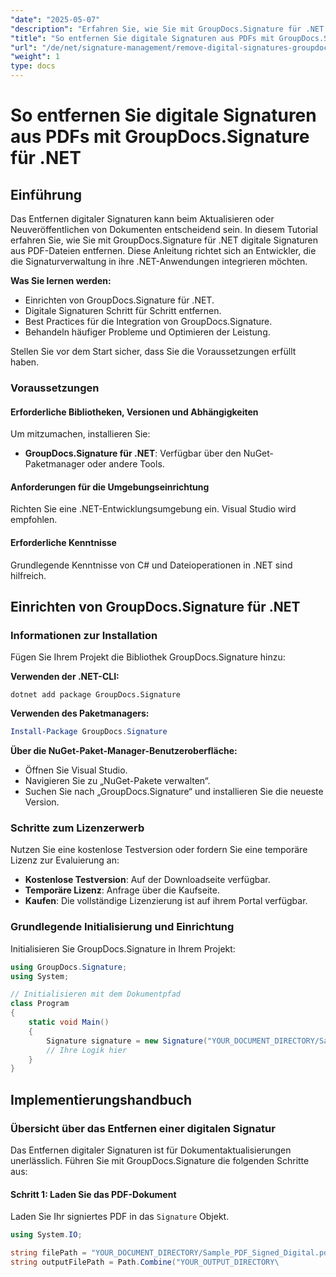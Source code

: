```yaml
---
"date": "2025-05-07"
"description": "Erfahren Sie, wie Sie mit GroupDocs.Signature für .NET digitale Signaturen aus PDF-Dateien entfernen. Diese Anleitung behandelt Einrichtung, Implementierung und bewährte Methoden."
"title": "So entfernen Sie digitale Signaturen aus PDFs mit GroupDocs.Signature für .NET"
"url": "/de/net/signature-management/remove-digital-signatures-groupdocs-signature-net/"
"weight": 1
type: docs
---
```

# So entfernen Sie digitale Signaturen aus PDFs mit GroupDocs.Signature für .NET

## Einführung

Das Entfernen digitaler Signaturen kann beim Aktualisieren oder Neuveröffentlichen von Dokumenten entscheidend sein. In diesem Tutorial erfahren Sie, wie Sie mit GroupDocs.Signature für .NET digitale Signaturen aus PDF-Dateien entfernen. Diese Anleitung richtet sich an Entwickler, die die Signaturverwaltung in ihre .NET-Anwendungen integrieren möchten.

**Was Sie lernen werden:**
- Einrichten von GroupDocs.Signature für .NET.
- Digitale Signaturen Schritt für Schritt entfernen.
- Best Practices für die Integration von GroupDocs.Signature.
- Behandeln häufiger Probleme und Optimieren der Leistung.

Stellen Sie vor dem Start sicher, dass Sie die Voraussetzungen erfüllt haben.

### Voraussetzungen

#### Erforderliche Bibliotheken, Versionen und Abhängigkeiten
Um mitzumachen, installieren Sie:
- **GroupDocs.Signature für .NET**: Verfügbar über den NuGet-Paketmanager oder andere Tools.
  

#### Anforderungen für die Umgebungseinrichtung
Richten Sie eine .NET-Entwicklungsumgebung ein. Visual Studio wird empfohlen.

#### Erforderliche Kenntnisse
Grundlegende Kenntnisse von C# und Dateioperationen in .NET sind hilfreich.

## Einrichten von GroupDocs.Signature für .NET

### Informationen zur Installation

Fügen Sie Ihrem Projekt die Bibliothek GroupDocs.Signature hinzu:

**Verwenden der .NET-CLI:**
```shell
dotnet add package GroupDocs.Signature
```

**Verwenden des Paketmanagers:**
```powershell
Install-Package GroupDocs.Signature
```

**Über die NuGet-Paket-Manager-Benutzeroberfläche:**
- Öffnen Sie Visual Studio.
- Navigieren Sie zu „NuGet-Pakete verwalten“.
- Suchen Sie nach „GroupDocs.Signature“ und installieren Sie die neueste Version.

### Schritte zum Lizenzerwerb

Nutzen Sie eine kostenlose Testversion oder fordern Sie eine temporäre Lizenz zur Evaluierung an:
- **Kostenlose Testversion**: Auf der Downloadseite verfügbar.
- **Temporäre Lizenz**: Anfrage über die Kaufseite.
- **Kaufen**: Die vollständige Lizenzierung ist auf ihrem Portal verfügbar.

### Grundlegende Initialisierung und Einrichtung

Initialisieren Sie GroupDocs.Signature in Ihrem Projekt:

```csharp
using GroupDocs.Signature;
using System;

// Initialisieren mit dem Dokumentpfad
class Program
{
    static void Main()
    {
        Signature signature = new Signature("YOUR_DOCUMENT_DIRECTORY/Sample_PDF_Signed_Digital.pdf");
        // Ihre Logik hier
    }
}
```

## Implementierungshandbuch

### Übersicht über das Entfernen einer digitalen Signatur

Das Entfernen digitaler Signaturen ist für Dokumentaktualisierungen unerlässlich. Führen Sie mit GroupDocs.Signature die folgenden Schritte aus:

#### Schritt 1: Laden Sie das PDF-Dokument

Laden Sie Ihr signiertes PDF in das `Signature` Objekt.

```csharp
using System.IO;

string filePath = "YOUR_DOCUMENT_DIRECTORY/Sample_PDF_Signed_Digital.pdf";
string outputFilePath = Path.Combine("YOUR_OUTPUT_DIRECTORY\